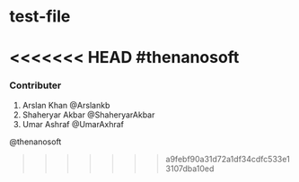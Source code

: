 # test-file

<<<<<<< HEAD
#thenanosoft
=======
### Contributer
1. Arslan Khan @Arslankb
2. Shaheryar Akbar @ShaheryarAkbar
3. Umar Ashraf @UmarAxhraf

@thenanosoft
>>>>>>> a9febf90a31d72a1df34cdfc533e13107dba10ed
